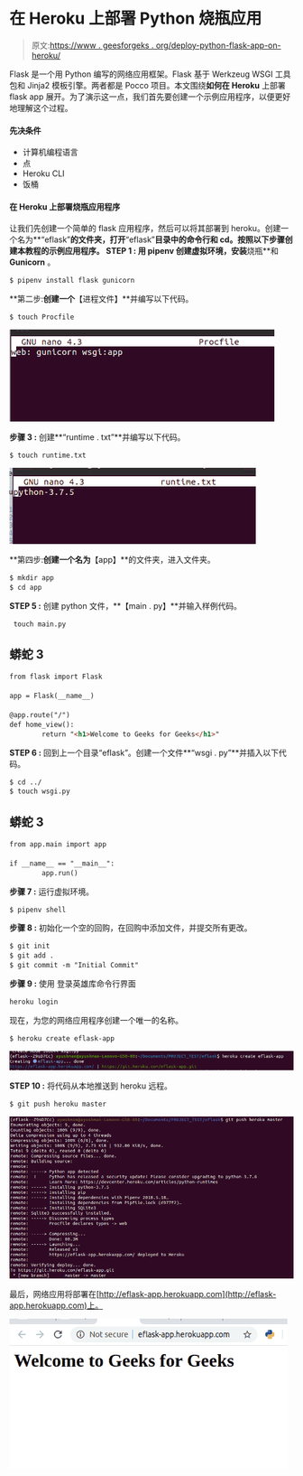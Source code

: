 # 在 Heroku 上部署 Python 烧瓶应用

> 原文:[https://www . geesforgeks . org/deploy-python-flask-app-on-heroku/](https://www.geeksforgeeks.org/deploy-python-flask-app-on-heroku/)

Flask 是一个用 Python 编写的网络应用框架。Flask 基于 Werkzeug WSGI 工具包和 Jinja2 模板引擎。两者都是 Pocco 项目。本文围绕**如何在 Heroku** 上部署 flask app 展开。为了演示这一点，我们首先要创建一个示例应用程序，以便更好地理解这个过程。

#### 先决条件

*   计算机编程语言
*   点
*   Heroku CLI
*   饭桶

#### 在 Heroku 上部署烧瓶应用程序

让我们先创建一个简单的 flask 应用程序，然后可以将其部署到 heroku。创建一个名为**“eflask”**的文件夹，打开**“eflask”**目录中的命令行和 cd。按照以下步骤创建本教程的示例应用程序。
**STEP 1 :** 用 pipenv 创建虚拟环境，安装**烧瓶**和 **Gunicorn** 。

```html
$ pipenv install flask gunicorn 
```

**第二步:**创建一个**【进程文件】**并编写以下代码。

```html
$ touch Procfile 
```

![](img/cf5efaffff60e4c11027a2137e8414a3.png)

**步骤 3 :** 创建**“runtime . txt”**并编写以下代码。

```html
$ touch runtime.txt 
```

![](img/4817d3fb76367f12ab60a6d8f4fd0447.png)

**第四步:**创建一个名为**【app】**的文件夹，进入文件夹。

```html
$ mkdir app
$ cd app

```

**STEP 5 :** 创建 python 文件，**【main . py】**并输入样例代码。

```html
 touch main.py 
```

## 蟒蛇 3

```html
from flask import Flask

app = Flask(__name__)

@app.route("/")
def home_view():
        return "<h1>Welcome to Geeks for Geeks</h1>"
```

**STEP 6 :** 回到上一个目录“eflask”。创建一个文件**“wsgi . py”**并插入以下代码。

```html
$ cd ../
$ touch wsgi.py
```

## 蟒蛇 3

```html
from app.main import app

if __name__ == "__main__":
        app.run()
```

**步骤 7 :** 运行虚拟环境。

```html
$ pipenv shell 
```

**步骤 8 :** 初始化一个空的回购，在回购中添加文件，并提交所有更改。

```html
$ git init 
$ git add .
$ git commit -m "Initial Commit"
```

**步骤 9 :** 使用
登录英雄库命令行界面

```html
heroku login
```

现在，为您的网络应用程序创建一个唯一的名称。

```html
$ heroku create eflask-app
```

![](img/0d962c15947bdae4af3964e9c41aaedc.png)

**STEP 10 :** 将代码从本地推送到 heroku 远程。

```html
$ git push heroku master
```

![](img/f42fc8fd8a08d0156c5b076296a39f02.png)

最后，网络应用将部署在[http://eflask-app.herokuapp.com](http://eflask-app.herokuapp.com)上。

![](img/8df9b17fe124a5122c8837ea01dd1a09.png)